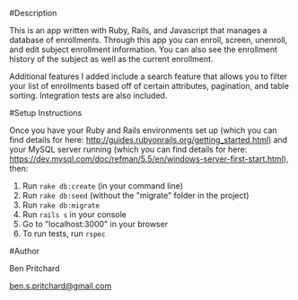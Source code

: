 #Description

This is an app written with Ruby, Rails, and Javascript that manages a database of enrollments. Through this app you can enroll, screen, unenroll, and edit subject enrollment information. You can also see the enrollment history of the subject as well as the current enrollment.

Additional features I added include a search feature that allows you to filter your list of enrollments based off of certain attributes, pagination, and table sorting. Integration tests are also included.

#Setup Instructions

Once you have your Ruby and Rails environments set up (which you can find details for here: http://guides.rubyonrails.org/getting_started.html) and your MySQL server running (which you can find details for here: https://dev.mysql.com/doc/refman/5.5/en/windows-server-first-start.html), then:

1. Run `rake db:create` (in your command line)
2. Run `rake db:seed` (without the "migrate" folder in the project)
3. Run `rake db:migrate`
4. Run `rails s` in your console
5. Go to "localhost:3000" in your browser
6. To run tests, run `rspec`

#Author

Ben Pritchard

ben.s.pritchard@gmail.com
